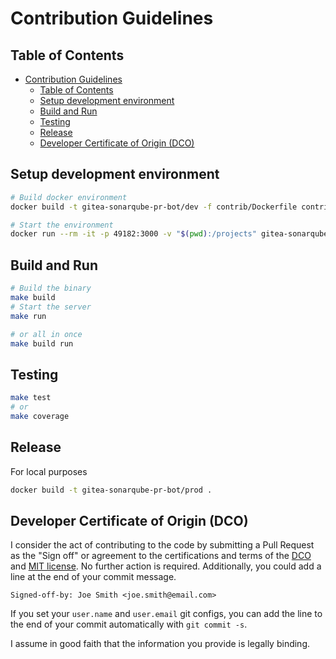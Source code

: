 # Contribution Guidelines

## Table of Contents

- [Contribution Guidelines](#contribution-guidelines)
  - [Table of Contents](#table-of-contents)
  - [Setup development environment](#setup-development-environment)
  - [Build and Run](#build-and-run)
  - [Testing](#testing)
  - [Release](#release)
  - [Developer Certificate of Origin (DCO)](#developer-certificate-of-origin-dco)

## Setup development environment

```bash
# Build docker environment
docker build -t gitea-sonarqube-pr-bot/dev -f contrib/Dockerfile contrib

# Start the environment
docker run --rm -it -p 49182:3000 -v "$(pwd):/projects" gitea-sonarqube-pr-bot/dev
```

## Build and Run

```bash
# Build the binary
make build
# Start the server
make run

# or all in once
make build run
```

## Testing

```bash
make test
# or
make coverage
```

## Release

For local purposes

```bash
docker build -t gitea-sonarqube-pr-bot/prod .
```

## Developer Certificate of Origin (DCO)

I consider the act of contributing to the code by submitting a Pull Request as the "Sign off" or agreement to the 
certifications and terms of the [DCO](DCO) and [MIT license](LICENSE). No further action is required. Additionally, 
you could add a line at the end of your commit message.

```
Signed-off-by: Joe Smith <joe.smith@email.com>
```

If you set your `user.name` and `user.email` git configs, you can add the line to the end of your commit automatically 
with `git commit -s`.

I assume in good faith that the information you provide is legally binding.
